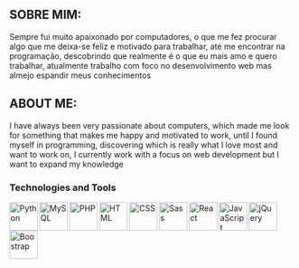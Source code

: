 <link rel="stylesheet" type='text/css' href="https://cdn.jsdelivr.net/gh/devicons/devicon@latest/devicon.min.css" />
          
<h2>SOBRE MIM:</h2>

<p>Sempre fui muito apaixonado por computadores, o que me fez procurar algo que me deixa-se feliz e motivado para trabalhar, até me encontrar na programação, descobrindo
que realmente é o que eu mais amo e quero trabalhar, atualmente trabalho com foco no desenvolvimento web mas almejo espandir meus conhecimentos</p>

<h2>ABOUT ME:</h2>

<p>I have always been very passionate about computers, which made me look for something that makes me happy and motivated to work, until I found myself in programming, discovering
which is really what I love most and want to work on, I currently work with a focus on web development but I want to expand my knowledge</p>



### Technologies and Tools

<img align="left" alt="Python" width="50px" src="https://cdn.jsdelivr.net/gh/devicons/devicon@latest/icons/python/python-original-wordmark.svg" />
<img align="left" alt="MySQL" width="50px" src="https://cdn.jsdelivr.net/gh/devicons/devicon@latest/icons/mysql/mysql-original-wordmark.svg" />
<img align="left" alt="PHP" width="50px" src="https://cdn.jsdelivr.net/gh/devicons/devicon@latest/icons/php/php-original.svg" />
<img align="left" alt="HTML" width="50px" src="https://cdn.jsdelivr.net/gh/devicons/devicon@latest/icons/html5/html5-plain-wordmark.svg" />
<img align="left" alt="CSS" width="50px" src="https://cdn.jsdelivr.net/gh/devicons/devicon@latest/icons/css3/css3-plain-wordmark.svg" />
<img align="left" alt="Sass" width="50px" src="https://cdn.jsdelivr.net/gh/devicons/devicon@latest/icons/sass/sass-original.svg" />
<img align="left" alt="React" width="50px" src="https://cdn.jsdelivr.net/gh/devicons/devicon@latest/icons/react/react-original-wordmark.svg" />
<img align="left" alt="JavaScript" width="50px" src="https://cdn.jsdelivr.net/gh/devicons/devicon@latest/icons/javascript/javascript-plain.svg" />
<img align="left" alt="jQuery" width="50px" src="https://cdn.jsdelivr.net/gh/devicons/devicon@latest/icons/jquery/jquery-original-wordmark.svg" />
<img align="left" alt="Boostrap" width="50px" src="https://cdn.jsdelivr.net/gh/devicons/devicon@latest/icons/bootstrap/bootstrap-original.svg" />


<br />
